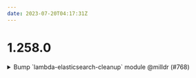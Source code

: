 ```yaml
---
date: 2023-07-20T04:17:31Z
---
```


# 1.258.0

<details>
  <summary>Bump `lambda-elasticsearch-cleanup` module @milldr (#768)</summary>

### what
- bump version of `lambda-elasticsearch-cleanup` module

### why
- Support Terraform provider v5

### references
- https://github.com/cloudposse/terraform-aws-lambda-elasticsearch-cleanup/pull/48

</details>